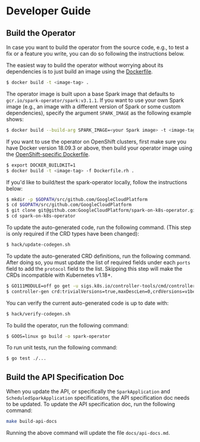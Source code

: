 # Developer Guide

## Build the Operator

In case you want to build the operator from the source code, e.g., to test a fix or a feature you write, you can do so
following the instructions below.

The easiest way to build the operator without worrying about its dependencies is to just build an image using
the [Dockerfile](../Dockerfile).

```bash
$ docker build -t <image-tag> .
```

The operator image is built upon a base Spark image that defaults to `gcr.io/spark-operator/spark:v3.1.1`. If you want
to use your own Spark image (e.g., an image with a different version of Spark or some custom dependencies), specify the
argument `SPARK_IMAGE` as the following example shows:

```bash
$ docker build --build-arg SPARK_IMAGE=<your Spark image> -t <image-tag> .
```

If you want to use the operator on OpenShift clusters, first make sure you have Docker version 18.09.3 or above, then
build your operator image using the [OpenShift-specific Dockerfile](../Dockerfile.rh).

```bash
$ export DOCKER_BUILDKIT=1
$ docker build -t <image-tag> -f Dockerfile.rh .
```

If you'd like to build/test the spark-operator locally, follow the instructions below:

```bash
$ mkdir -p $GOPATH/src/github.com/GoogleCloudPlatform
$ cd $GOPATH/src/github.com/GoogleCloudPlatform
$ git clone git@github.com:GoogleCloudPlatform/spark-on-k8s-operator.git
$ cd spark-on-k8s-operator
```

To update the auto-generated code, run the following command. (This step is only required if the CRD types have been
changed):

```bash
$ hack/update-codegen.sh
```

To update the auto-generated CRD definitions, run the following command. After doing so, you must update the list of
required fields under each `ports` field to add the `protocol` field to the list. Skipping this step will make the CRDs
incompatible with Kubernetes v1.18+.

```bash
$ GO111MODULE=off go get -u sigs.k8s.io/controller-tools/cmd/controller-gen
$ controller-gen crd:trivialVersions=true,maxDescLen=0,crdVersions=v1beta1 paths="./pkg/apis/sparkoperator.k8s.io/v1beta2" output:crd:artifacts:config=./manifest/crds/
```

You can verify the current auto-generated code is up to date with:

```bash
$ hack/verify-codegen.sh
```

To build the operator, run the following command:

```bash
$ GOOS=linux go build -o spark-operator
```

To run unit tests, run the following command:

```bash
$ go test ./...
```

## Build the API Specification Doc

When you update the API, or specifically the `SparkApplication` and `ScheduledSparkApplication` specifications, the API
specification doc needs to be updated. To update the API specification doc, run the following command:

```bash
make build-api-docs
```

Running the above command will update the file `docs/api-docs.md`.
